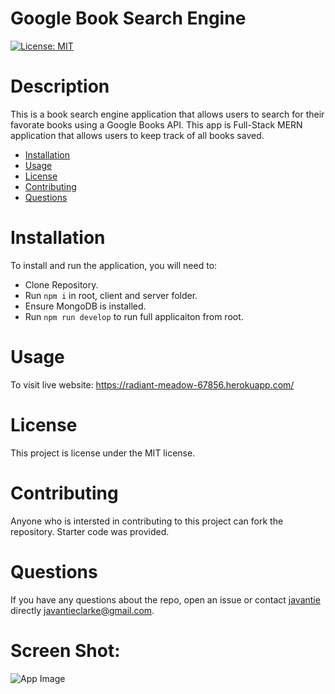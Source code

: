 
# Google Book Search Engine
[![License: MIT](https://img.shields.io/badge/License-MIT-yellow.svg)](https://opensource.org/licenses/MIT)
# Description
This is a book search engine application that allows users to search for their favorate books using a Google Books API. This app is Full-Stack MERN application that allows users to keep track of all books saved. 

* [Installation](#installation)
* [Usage](#usage)
* [License](#license)
* [Contributing](#contributing)
* [Questions](#questions)

# Installation
To install and run the application, you will need to:

- Clone Repository.
- Run `npm i` in root, client and server folder.
- Ensure MongoDB is installed.
- Run `npm run develop` to run full applicaiton from root.

# Usage
​To visit live website: https://radiant-meadow-67856.herokuapp.com/

# License
  This project is license under the  MIT license.
# Contributing
​Anyone who is intersted in contributing to this project can fork the repository. Starter code was provided. 
# Questions
If you have any questions about the repo, open an issue or contact [javantie](https://github.com/javantie) directly [javantieclarke@gmail.com](mailto:javantieclarke@gmail.com).

# Screen Shot:

![App Image](https://github.com/javantie/Book-Search-Engine/blob/feature/tutor/client/public/assets/images/screenshot.PNG)
